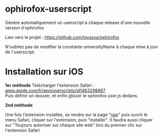 # ophirofox-userscript
Génère automatiquement un userscript à chaque release d'une nouvelle version d'ophirofox


Lien vers le projet : https://github.com/lovasoa/ophirofox

N'oubliez pas de modifier la constante universityName à chaque mise à jour de l'userscript.


# Installation sur iOS 

**1er méthode**
Télécharger l'extension Safari : [apps.apple.com/fr/app/userscripts/id1463298887](https://apps.apple.com/fr/app/userscripts/id1463298887)  
Puis définir un dossier, et enfin glisser le ophirofox.user.js dedans.

**2nd méthode**

Une fois l'extension installée, se rendre sur la page "[raw](https://raw.githubusercontent.com/Write/ophirofox-userscript/refs/heads/main/ophirofox.user.js)" puis ouvrir le menu Safari, cliquer sur l'extension, puis "installer".
Il faudra aussi cliquer sur "Toujours autoriser sur chaque site web" lors du premier clic sur l'extension Safari
